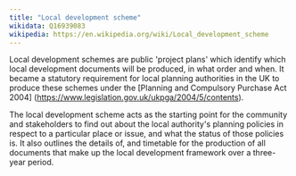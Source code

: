 ```yaml
---
title: "Local development scheme"
wikidata: Q16939083
wikipedia: https://en.wikipedia.org/wiki/Local_development_scheme
---
```


Local development schemes are public 'project plans' which identify which local development documents will be produced, in what order and when. It became a statutory requirement for local planning authorities in the UK to produce these schemes under the [Planning and Compulsory Purchase Act 2004] (https://www.legislation.gov.uk/ukpga/2004/5/contents).

The local development scheme acts as the starting point for the community and stakeholders to find out about the local authority's planning policies in respect to a particular place or issue, and what the status of those policies is. It also outlines the details of, and timetable for the production of all documents that make up the local development framework over a three-year period.
